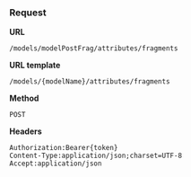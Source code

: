 ### Request

**URL**

`/models/modelPostFrag/attributes/fragments`

**URL template**

`/models/{modelName}/attributes/fragments`

**Method**

`POST`

**Headers**

`Authorization:Bearer{token}`  
`Content-Type:application/json;charset=UTF-8`  
`Accept:application/json`  
